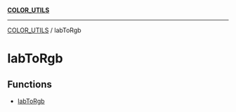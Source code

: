 [**COLOR_UTILS**](../README.md)

***

[COLOR_UTILS](../README.md) / labToRgb

# labToRgb

## Functions

- [labToRgb](functions/labToRgb.md)
